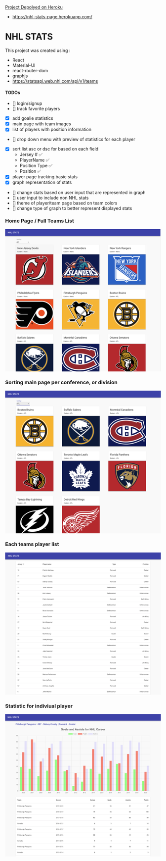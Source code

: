 [Project Depolyed on Heroku](https://nhl-stats-page.herokuapp.com/)
- https://nhl-stats-page.herokuapp.com/

# NHL STATS

This project was created using : 
* React
* Material-UI
* react-router-dom
* graphjs
* https://statsapi.web.nhl.com/api/v1/teams



#### TODOs

- [] login/signup
- [] track favorite players
- [x] add goalie statistics 
- [x] main page with team images
- [x] list of players with position information
- [] drop down menu with preview of statistics for each player
- [x] sort list asc or dsc for based on each field
  * Jersey # ✅
  * PlayerName ✅
  * Position Type ✅
  * Position ✅
- [x] player page tracking basic stats
- [x] graph representation of stats
- [] change stats based on user input that are represented in graph
- [] user input to include non NHL stats
- [] theme of player/team page based on team colors
- [] change type of graph to better represent displayed stats

### Home Page / Full Teams List 

![Home Page](https://github.com/GpGardner/nhl-player-stats/blob/master/src/images/WebsiteImages/fullTeamsList.png)

### Sorting main page per conference, or division

![Sorting Main](https://github.com/GpGardner/nhl-player-stats/blob/master/src/images/WebsiteImages/teamSortBy.png)

### Each teams player list

![Penguins Player List](https://github.com/GpGardner/nhl-player-stats/blob/master/src/images/WebsiteImages/teamListPage.png)


### Statistic for indiviual player

![Sidney Crosby Statistic](https://github.com/GpGardner/nhl-player-stats/blob/master/src/images/WebsiteImages/statisticsPage.png)
